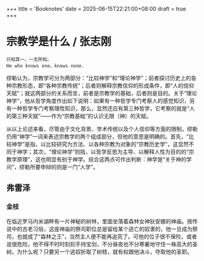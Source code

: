 +++
title = 'Booknotes'
date = 2025-06-15T22:21:00+08:00
draft = true
+++

# 宗教学是什么 / 张志刚
    只知其一，一无所知。   
    He who knows one，knows none.

缪勒认为，宗教学可分为两部分：“比较神学”和“理论神学”；前者探讨历史上的各种宗教形态，即“各种宗教传统”；后者则解释宗教信仰的形成条件，即“人的信仰天赋”；就这两部分的关系而言，前者是宗教学的基础，后者则是目的。关于“理论神学”，他从哲学角度作出如下说明：如果有一种哲学专门考察人的感觉知识，另有一种哲学专门考察理性知识，那么，显然还应有第三种哲学，它考察的就是“人的第三种天赋”——作为“宗教基础”的认识无限（神）的天赋。

从以上论述来看，尽管由于文化背景、学术传统以及个人信仰等方面的限制，缪勒仍用“神学”一词来表述宗教学的两个组成部分，但他的意思是明确的。首先，“比较神学”是指，以比较研究为方法、以各种宗教为对象的“宗教历史学”，这显然不同于神学；其次，“理论神学”则指，以哲学反思为主导、以解释人性为目的的“宗教学原理”，这也明显有别于神学。综合这两点可作出判断：神学是“关于神的学问”，缪勒所要申辩的则是一门“人学”。

## 弗雷泽
### 金枝
在临近罗马内米湖畔有一片神秘的树林，里面坐落着森林女神狄安娜的神庙。按传说中的古老习俗，这座神庙的祭司职位总是留给某个逃亡的奴隶的，他一旦成为祭司，也就成了“森林之王”，当然主人便不能再追究了。可他的位子很不保险，或者说很危险，他不得不时时刻刻手持宝剑，不分昼夜也不分寒暑地守住一株高大的圣树。为什么呢？只要另一个逃奴折取了树枝，就有权跟他决斗，夺取他的圣职。